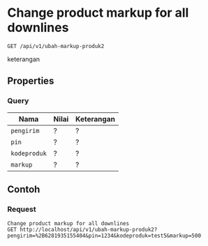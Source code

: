 # Change product markup for all downlines
```http
GET /api/v1/ubah-markup-produk2
```
keterangan
## Properties
### Query
Nama  | Nilai | Keterangan
--- | --- | ---
<code>pengirim</code> | ? | ?
<code>pin</code> | ? | ?
<code>kodeproduk</code> | ? | ?
<code>markup</code> | ? | ?

## Contoh

### Request
```http
Change product markup for all downlines
GET http://localhost/api/v1/ubah-markup-produk2?pengirim=%2B6281935155404&pin=1234&kodeproduk=test5&markup=500
```
